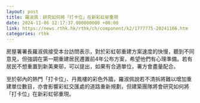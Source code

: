 ```yaml
---
layout: post
title: 羅淑佩：研究如何將「打卡位」在新彩虹邨重現
date: 2024-11-06 12:17:37.000000000 +08:00
link: https://news.rthk.hk/rthk/ch/component/k2/1777775-20241106.htm
categories: rthk
---
```


房屋署署長羅淑佩接受本台訪問表示，對於彩虹邨重建方案速度的快慢，聽到不同意見，但強調在第一期重建居民遷置前4年公布方案，希望他們有心理準備。若有居民不想重置到新美東邨，可以提出，如果有合適單位，署方會盡量配合。

至於邨內的熱門「打卡位」、丹鳳樓的彩色外牆，羅淑佩說若不清拆將難以增加重建單位數目，亦會影響彩虹交匯處的道路重新規劃，但建築團隊將會研究如何將「打卡位」在新彩虹邨重現。
